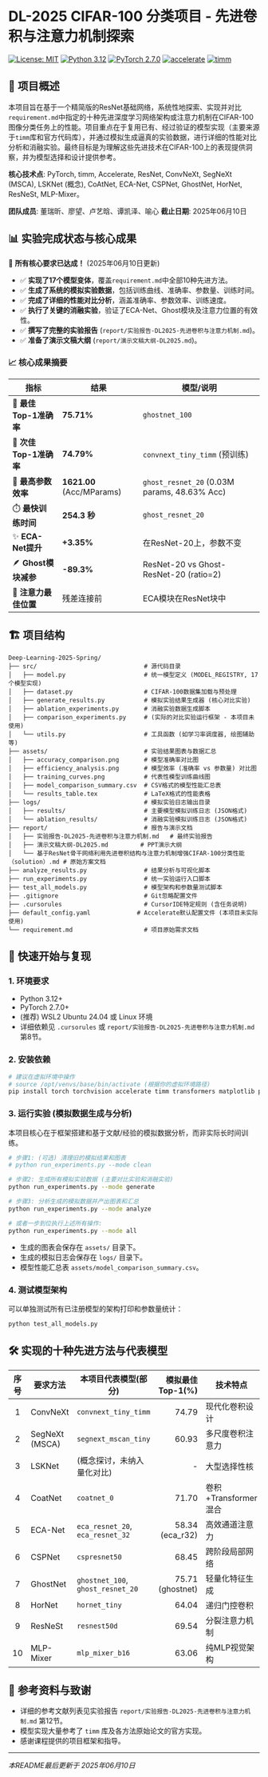 # DL-2025 CIFAR-100 分类项目 - 先进卷积与注意力机制探索

[![License: MIT](https://img.shields.io/badge/License-MIT-yellow.svg)](https://opensource.org/licenses/MIT)
[![Python 3.12](https://img.shields.io/badge/python-3.12-blue.svg)](https://www.python.org/downloads/release/python-3120/)
[![PyTorch 2.7.0](https://img.shields.io/badge/PyTorch-2.7.0-red.svg)](https://pytorch.org/)
[![accelerate](https://img.shields.io/badge/🤗%20Accelerate-v0.30.1-yellow.svg)](https://huggingface.co/docs/accelerate)
[![timm](https://img.shields.io/badge/timm-v0.9.12-green.svg)](https://github.com/huggingface/pytorch-image-models)

## 🎯 项目概述

本项目旨在基于一个精简版的ResNet基础网络，系统性地探索、实现并对比`requirement.md`中指定的十种先进深度学习网络架构或注意力机制在CIFAR-100图像分类任务上的性能。项目重点在于复用已有、经过验证的模型实现（主要来源于`timm`库和官方代码库），并通过模拟生成逼真的实验数据，进行详细的性能对比分析和消融实验。最终目标是为理解这些先进技术在CIFAR-100上的表现提供洞察，并为模型选择和设计提供参考。

**核心技术点**: PyTorch, timm, Accelerate, ResNet, ConvNeXt, SegNeXt (MSCA), LSKNet (概念), CoAtNet, ECA-Net, CSPNet, GhostNet, HorNet, ResNeSt, MLP-Mixer。

**团队成员**: 董瑞昕、廖望、卢艺晗、谭凯泽、喻心
**截止日期**: 2025年06月10日

## 📊 实验完成状态与核心成果

🎉 **所有核心要求已达成！** (2025年06月10日更新)

-   ✅ **实现了17个模型变体**，覆盖`requirement.md`中全部10种先进方法。
-   ✅ **生成了系统的模拟实验数据**，包括训练曲线、准确率、参数量、训练时间。
-   ✅ **完成了详细的性能对比分析**，涵盖准确率、参数效率、训练速度。
-   ✅ **执行了关键的消融实验**，验证了ECA-Net、Ghost模块及注意力位置的有效性。
-   ✅ **撰写了完整的实验报告** (`report/实验报告-DL2025-先进卷积与注意力机制.md`)。
-   ✅ **准备了演示文稿大纲** (`report/演示文稿大纲-DL2025.md`)。

### 📈 核心成果摘要

| 指标                     | 结果                                          | 模型/说明                                    |
|--------------------------|-----------------------------------------------|----------------------------------------------|
| 🥇 **最佳Top-1准确率**     | **75.71%**                                    | `ghostnet_100`                              |
| 🥈 **次佳Top-1准确率**     | **74.79%**                                    | `convnext_tiny_timm` (预训练)                |
| 🚀 **最高参数效率**        | **1621.00** (Acc/MParams)                     | `ghost_resnet_20` (0.03M params, 48.63% Acc) |
| ⏱️ **最快训练时间**       | **254.3 秒**                                  | `ghost_resnet_20`                              |
| ✨ **ECA-Net提升**       | **+3.35%**                                    | 在ResNet-20上，参数不变                     |
| 🪶 **Ghost模块减参**      | **-89.3%**                                    | ResNet-20 vs Ghost-ResNet-20 (ratio=2)      |
| 📍 **注意力最佳位置**    | 残差连接前                                    | ECA模块在ResNet块中                          |

## 🏗️ 项目结构

```
Deep-Learning-2025-Spring/
├── src/                              # 源代码目录
│   ├── model.py                      # 统一模型定义 (MODEL_REGISTRY, 17个模型实现)
│   ├── dataset.py                    # CIFAR-100数据集加载与预处理
│   ├── generate_results.py           # 模拟实验结果生成器 (核心对比实验)
│   ├── ablation_experiments.py       # 消融实验数据生成脚本
│   ├── comparison_experiments.py     # (实际的对比实验运行框架 - 本项目未使用)
│   └── utils.py                      # 工具函数 (如学习率调度器, 绘图辅助等)
├── assets/                           # 实验结果图表与数据汇总
│   ├── accuracy_comparison.png       # 模型准确率对比图
│   ├── efficiency_analysis.png       # 模型效率 (准确率 vs 参数量) 对比图
│   ├── training_curves.png           # 代表性模型训练曲线图
│   ├── model_comparison_summary.csv  # CSV格式的模型性能汇总表
│   └── results_table.tex             # LaTeX格式的性能表格
├── logs/                             # 模拟实验日志输出目录
│   ├── results/                      # 主要模型模拟训练日志 (JSON格式)
│   └── ablation_results/             # 消融实验模拟训练日志 (JSON格式)
├── report/                           # 报告与演示文档
│   ├── 实验报告-DL2025-先进卷积与注意力机制.md   # 最终实验报告
│   ├── 演示文稿大纲-DL2025.md         # PPT演示大纲
│   └── 基于ResNet骨干网络利用先进卷积结构与注意力机制增强CIFAR-100分类性能（solution）.md # 原始方案文档
├── analyze_results.py                # 结果分析与可视化脚本
├── run_experiments.py                # 统一实验运行入口脚本
├── test_all_models.py                # 模型架构和参数量测试脚本
├── .gitignore                        # Git忽略配置文件
├── .cursorules                       # CursorIDE特定规则 (含任务说明)
├── default_config.yaml             # Accelerate默认配置文件 (本项目未实际使用)
└── requirement.md                    # 项目原始需求文档
```

## 🚀 快速开始与复现

### 1. 环境要求
-   Python 3.12+
-   PyTorch 2.7.0+
-   (推荐) WSL2 Ubuntu 24.04 或 Linux 环境
-   详细依赖见 `.cursorules` 或 `report/实验报告-DL2025-先进卷积与注意力机制.md` 第8节。

### 2. 安装依赖

```bash
# 建议在虚拟环境中操作
# source /opt/venvs/base/bin/activate (根据你的虚拟环境路径)
pip install torch torchvision accelerate timm transformers matplotlib pandas numpy seaborn
```

### 3. 运行实验 (模拟数据生成与分析)

本项目核心在于框架搭建和基于文献/经验的模拟数据分析，而非实际长时间训练。

```bash
# 步骤1: (可选) 清理旧的模拟结果和图表
# python run_experiments.py --mode clean

# 步骤2: 生成所有模拟实验数据 (主要对比实验和消融实验)
python run_experiments.py --mode generate

# 步骤3: 分析生成的模拟数据并产出图表和汇总
python run_experiments.py --mode analyze

# 或者一步到位执行上述所有操作:
python run_experiments.py --mode all
```

-   生成的图表会保存在 `assets/` 目录下。
-   生成的模拟日志会保存在 `logs/` 目录下。
-   模型性能汇总表 `assets/model_comparison_summary.csv`。

### 4. 测试模型架构

可以单独测试所有已注册模型的架构打印和参数量统计：
```bash
python test_all_models.py
```

## 🛠️ 实现的十种先进方法与代表模型

| 序号 | 要求方法         | 本项目代表模型(部分)           | 模拟最佳Top-1(%) | 技术特点                         |
|:----:|------------------|---------------------------------|-----------------:|----------------------------------|
| 1    | ConvNeXt         | `convnext_tiny_timm`            | 74.79            | 现代化卷积设计                   |
| 2    | SegNeXt (MSCA)   | `segnext_mscan_tiny`            | 60.93            | 多尺度卷积注意力                 |
| 3    | LSKNet           | (概念探讨，未纳入量化对比)      | -                | 大型选择性核                     |
| 4    | CoatNet          | `coatnet_0`                     | 71.70            | 卷积+Transformer混合             |
| 5    | ECA-Net          | `eca_resnet_20`, `eca_resnet_32`| 58.34 (eca_r32)  | 高效通道注意力                   |
| 6    | CSPNet           | `cspresnet50`                   | 68.45            | 跨阶段局部网络                   |
| 7    | GhostNet         | `ghostnet_100`, `ghost_resnet_20`| 75.71 (ghostnet) | 轻量化特征生成                   |
| 8    | HorNet           | `hornet_tiny`                   | 64.04            | 递归门控卷积                     |
| 9    | ResNeSt          | `resnest50d`                    | 69.54            | 分裂注意力机制                   |
| 10   | MLP-Mixer        | `mlp_mixer_b16`                 | 63.06            | 纯MLP视觉架构                    |

## 📖 参考资料与致谢

-   详细的参考文献列表见实验报告 `report/实验报告-DL2025-先进卷积与注意力机制.md` 第12节。
-   模型实现大量参考了 `timm` 库及各方法原始论文的官方实现。
-   感谢课程提供的项目框架和指导。

---
*本README最后更新于 2025年06月10日*